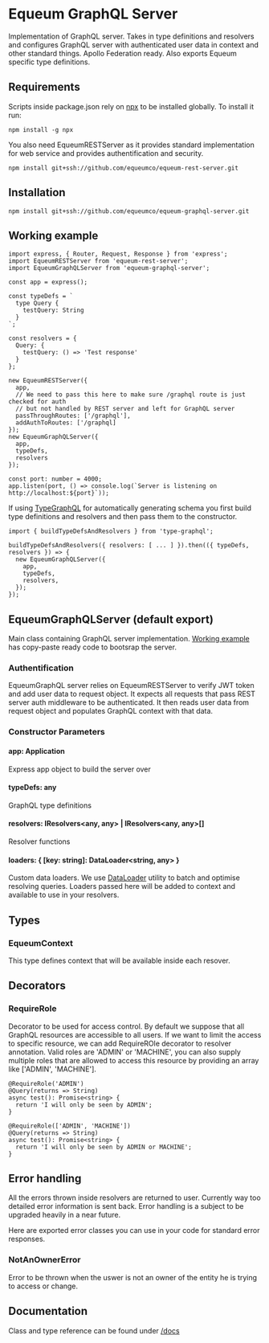 # Equeum GraphQL Server

Implementation of GraphQL server. Takes in type definitions and resolvers and configures GraphQL server with authenticated user data in context and other standard things. Apollo Federation ready. Also exports Equeum specific type definitions.

## Requirements

Scripts inside package.json rely on [npx](https://www.npmjs.com/package/npx) to be installed globally. To install it run:

```
npm install -g npx
```

You also need EqueumRESTServer as it provides standard implementation for web service and provides authentification and security.

```
npm install git+ssh://github.com/equeumco/equeum-rest-server.git
```

## Installation

```
npm install git+ssh://github.com/equeumco/equeum-graphql-server.git
```

## Working example

```
import express, { Router, Request, Response } from 'express';
import EqueumRESTServer from 'equeum-rest-server';
import EqueumGraphQLServer from 'equeum-graphql-server';

const app = express();

const typeDefs = `
  type Query {
    testQuery: String
  }
`;

const resolvers = {
  Query: {
    testQuery: () => 'Test response'
  }
};

new EqueumRESTServer({
  app,
  // We need to pass this here to make sure /graphql route is just checked for auth
  // but not handled by REST server and left for GraphQL server
  passThroughRoutes: ['/graphql'],
  addAuthToRoutes: ['/graphql]
});
new EqueumGraphQLServer({
  app,
  typeDefs,
  resolvers
});

const port: number = 4000;
app.listen(port, () => console.log(`Server is listening on http://localhost:${port}`));
```

If using [TypeGraphQL](https://typegraphql.ml/) for automatically generating schema you first build type definitions and resolvers and then pass them to the constructor.

```
import { buildTypeDefsAndResolvers } from 'type-graphql';

buildTypeDefsAndResolvers({ resolvers: [ ... ] }).then(({ typeDefs, resolvers }) => {
  new EqueumGraphQLServer({
    app,
    typeDefs,
    resolvers,
  });
});
```

## EqueumGraphQLServer (default export)

Main class containing GraphQL server implementation. [Working example](#working-example) has copy-paste ready code to bootsrap the server.

### Authentification

EqueumGraphQL server relies on EqueumRESTServer to verify JWT token and add user data to request object. It expects all requests that pass REST server auth middleware to be authenticated. It then reads user data from request object and populates GraphQL context with that data.

### Constructor Parameters

#### app: Application
Express app object to build the server over

#### typeDefs: any
GraphQL type definitions

#### resolvers: IResolvers<any, any> | IResolvers<any, any>[]
Resolver functions

#### loaders: { [key: string]: DataLoader<string, any> }
Custom data loaders. We use [DataLoader](https://github.com/graphql/dataloader) utility to batch and optimise resolving queries. Loaders passed here will be added to context and available to use in your resolvers.

## Types

### EqueumContext

This type defines context that will be available inside each resover.

## Decorators

### RequireRole

Decorator to be used for access control. By default we suppose that all GraphQL resources are accessible to all users. If we want to limit the access to specific resource, we can add RequireROle decorator to resolver annotation. Valid roles are 'ADMIN' or 'MACHINE', you can also supply multiple roles that are allowed to access this resource by providing an array like ['ADMIN', 'MACHINE'].

```
@RequireRole('ADMIN')
@Query(returns => String)
async test(): Promise<string> {
  return 'I will only be seen by ADMIN';
}
```

```
@RequireRole(['ADMIN', 'MACHINE'])
@Query(returns => String)
async test(): Promise<string> {
  return 'I will only be seen by ADMIN or MACHINE';
}
```

## Error handling

All the errors thrown inside resolvers are returned to user. Currently way too detailed error information is sent back. Error handling is a subject to be upgraded heavily in a near future.

Here are exported error classes you can use in your code for standard error responses.

### NotAnOwnerError

Error to be thrown when the uswer is not an owner of the entity he is trying to access or change.

## Documentation

Class and type reference can be found under [/docs](./docs)

